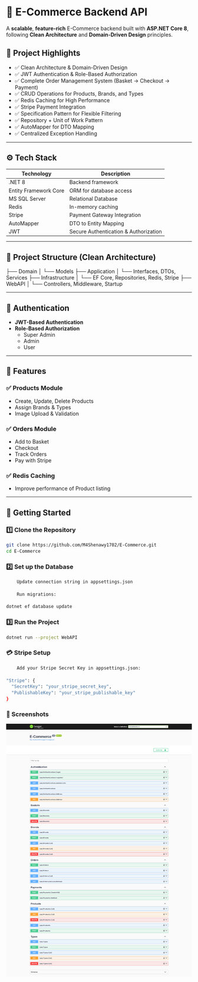 # 🛒 E-Commerce Backend API

A **scalable**, **feature-rich** E-Commerce backend built with **ASP.NET Core 8**, following **Clean Architecture** and **Domain-Driven Design** principles.

## 📌 Project Highlights

- ✅ Clean Architecture & Domain-Driven Design
- ✅ JWT Authentication & Role-Based Authorization
- ✅ Complete Order Management System (Basket → Checkout → Payment)
- ✅ CRUD Operations for Products, Brands, and Types
- ✅ Redis Caching for High Performance
- ✅ Stripe Payment Integration
- ✅ Specification Pattern for Flexible Filtering
- ✅ Repository + Unit of Work Pattern
- ✅ AutoMapper for DTO Mapping
- ✅ Centralized Exception Handling

---

## ⚙️ Tech Stack

| Technology        | Description                           |
|-------------------|---------------------------------------|
| .NET 8            | Backend framework                     |
| Entity Framework Core | ORM for database access         |
| MS SQL Server     | Relational Database                   |
| Redis             | In-memory caching                     |
| Stripe            | Payment Gateway Integration           |
| AutoMapper        | DTO to Entity Mapping                 |
| JWT               | Secure Authentication & Authorization |

---

## 📁 Project Structure (Clean Architecture)

├── Domain
│ └── Models
├── Application
│ └── Interfaces, DTOs, Services
├── Infrastructure
│ └── EF Core, Repositories, Redis, Stripe
├── WebAPI
│ └── Controllers, Middleware, Startup


---

## 🔐 Authentication

- **JWT-Based Authentication**
- **Role-Based Authorization**
  - Super Admin
  - Admin
  - User

---

## 🧾 Features

### ✅ Products Module
- Create, Update, Delete Products
- Assign Brands & Types
- Image Upload & Validation

### ✅ Orders Module
- Add to Basket
- Checkout
- Track Orders
- Pay with Stripe

### ✅ Redis Caching
- Improve performance of Product listing

---

## 🚀 Getting Started

### 1️⃣ Clone the Repository

```bash
git clone https://github.com/M4Shenawy1702/E-Commerce.git
cd E-Commerce
```
### 2️⃣ Set up the Database
```bash
    Update connection string in appsettings.json

    Run migrations:

dotnet ef database update
```
### 3️⃣ Run the Project
```bash
dotnet run --project WebAPI
```
### 💳 Stripe Setup
```bash
    Add your Stripe Secret Key in appsettings.json:

"Stripe": {
  "SecretKey": "your_stripe_secret_key",
  "PublishableKey": "your_stripe_publishable_key"
}
```
### 📸 Screenshots 

![Swagger Doc](assets/E-Commerce%20API%20Documentation.png)





